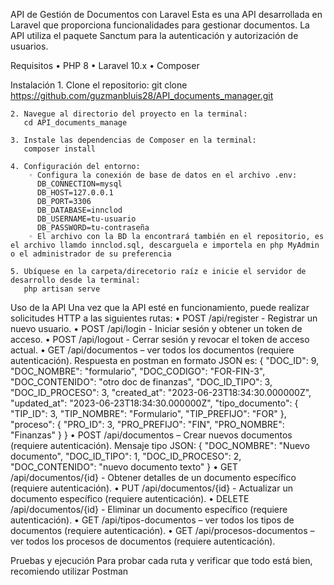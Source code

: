 API de Gestión de Documentos con Laravel
Esta es una API desarrollada en Laravel que proporciona funcionalidades para gestionar documentos. La API utiliza el paquete Sanctum para la autenticación y autorización de usuarios.

Requisitos
    • PHP 8
    • Laravel 10.x
    • Composer
    
Instalación
    1. Clone el repositorio:
       git clone https://github.com/guzmanbluis28/API_documents_manager.git
       
    2. Navegue al directorio del proyecto en la terminal:
       cd API_documents_manage
       
    3. Instale las dependencias de Composer en la terminal: 
       composer install
       
    4. Configuración del entorno:
        ◦ Configura la conexión de base de datos en el archivo .env:
          DB_CONNECTION=mysql
          DB_HOST=127.0.0.1
          DB_PORT=3306
          DB_DATABASE=innclod
          DB_USERNAME=tu-usuario
          DB_PASSWORD=tu-contraseña
        ◦ El archivo con la BD la encontrará también en el repositorio, es el archivo llamdo innclod.sql, descarguela e importela en php MyAdmin o el administrador de su preferencia
        
    5. Ubíquese en la carpeta/direcetorio raíz e inicie el servidor de desarrollo desde la terminal:
       php artisan serve
       
Uso de la API
Una vez que la API esté en funcionamiento, puede realizar solicitudes HTTP a las siguientes rutas:
    • POST /api/register - Registrar un nuevo usuario.
    • POST /api/login - Iniciar sesión y obtener un token de acceso.
    • POST /api/logout - Cerrar sesión y revocar el token de acceso actual.
    • GET /api/documentos – ver todos los documentos (requiere autenticación).
        Respuesta en postman en formato JSON es:
        {
        	"DOC_ID": 9,
        	"DOC_NOMBRE": "formulario",
        	"DOC_CODIGO": "FOR-FIN-3",
        	"DOC_CONTENIDO": "otro doc de finanzas",
        	"DOC_ID_TIPO": 3,
        	"DOC_ID_PROCESO": 3,
        	"created_at": "2023-06-23T18:34:30.000000Z",
        	"updated_at": "2023-06-23T18:34:30.000000Z",
        	"tipo_documento": {
        	"TIP_ID": 3,
        	"TIP_NOMBRE": "Formulario",
        	"TIP_PREFIJO": "FOR"
        	},
        	"proceso": {
        	"PRO_ID": 3,
        	"PRO_PREFIJO": "FIN",
        	"PRO_NOMBRE": "Finanzas"
        	}
        	}
    • POST /api/documentos – Crear nuevos documentos (requiere autenticación).
      Mensaje tipo JSON:
        {
        "DOC_NOMBRE": "Nuevo documento",
        "DOC_ID_TIPO": 1,
        "DOC_ID_PROCESO": 2,
        "DOC_CONTENIDO": "nuevo documento texto"
        }
    • GET /api/documentos/{id} - Obtener detalles de un documento específico (requiere autenticación).
    • PUT /api/documentos/{id} - Actualizar un documento específico (requiere autenticación).
    • DELETE /api/documentos/{id} - Eliminar un documento específico (requiere autenticación).
    • GET /api/tipos-documentos – ver todos los tipos de documentos (requiere autenticación).
    • GET /api/procesos-documentos – ver todos los procesos de documentos (requiere autenticación).
    
Pruebas  y ejecución
Para probar cada ruta y verificar que todo está bien, recomiendo utilizar Postman
